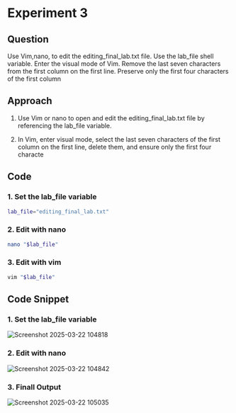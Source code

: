 # Experiment 3

## Question
Use Vim,nano, to edit the editing_final_lab.txt file. Use the
lab_file shell variable. Enter the visual mode of Vim. Remove
the last seven characters from the first column on the first
line. Preserve only the first four characters of the first
column

## Approach
1. Use Vim or nano to open and edit the editing_final_lab.txt file by referencing the lab_file variable.

2. In Vim, enter visual mode, select the last seven characters of the first column on the first line, delete them, and ensure only the first four characte

## Code

### 1. Set the lab_file variable
```bash
lab_file="editing_final_lab.txt"
```

### 2. Edit with nano
```bash
nano "$lab_file"
```

### 3. Edit with vim
```bash
vim "$lab_file"
```

## Code Snippet

### 1. Set the lab_file variable

![Screenshot 2025-03-22 104818](https://github.com/user-attachments/assets/313ede85-ccfd-4994-895f-bcfb45850c4f)

### 2. Edit with nano

![Screenshot 2025-03-22 104842](https://github.com/user-attachments/assets/e2a07908-d41b-497e-a0ef-aa2178d6d467)

### 3. Finall Output

![Screenshot 2025-03-22 105035](https://github.com/user-attachments/assets/511b0d36-e149-42ca-adae-aede1504c5d3)


